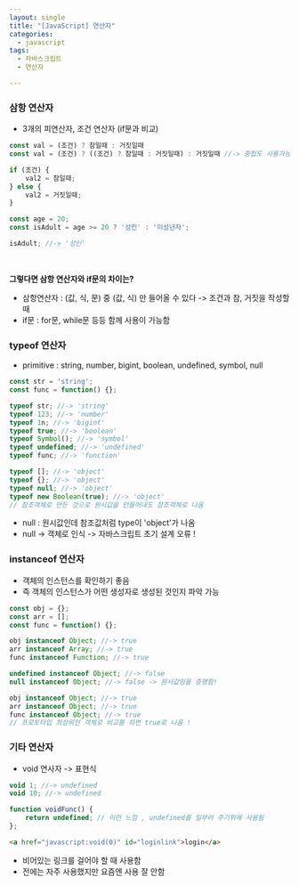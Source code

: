 ```yaml
---
layout: single
title: "[JavaScript] 연산자"
categories:
  - javascript
tags:
  - 자바스크립트  
  - 연산자

---
```




### 삼항 연산자 

* 3개의 피연산자, 조건 연산자 (if문과 비교)

```js
const val = (조건) ? 참일때 : 거짓일때 
const val = (조건) ? ((조건) ? 참일때 : 거짓일때) : 거짓일때 //-> 중첩도 사용가능 

if (조건) {
    val2 = 참일때;
} else {
    val2 = 거짓일때;
}
```

```js 
const age = 20;
const isAdult = age >= 20 ? '성인' : '미성년자';

isAdult; //-> '성인' 
```

<br/>

**그렇다면 삼항 연산자와 if문의 차이는?**

* 삼항연산자 : (값, 식, 문) 중 (값, 식) 만 들어올 수 있다 -> 조건과 참, 거짓을 작성할 때 
* if문 : for문, while문 등등 함께 사용이 가능함 



### typeof 연산자 

* primitive : string, number, bigint, boolean, undefined, symbol, null

```js
const str = 'string';
const func = function() {};

typeof str; //-> 'string'
typeof 123; //-> 'number'
typeof 1n; //-> 'bigint'
typeof true; //-> 'boolean'
typeof Symbol(); //-> 'symbol'
typeof undefined; //-> 'undefined'
typeof func; //-> 'function'
```

```js
typeof []; //-> 'object'
typeof {}; //-> 'object'
typeof null; //-> 'object'
typeof new Boolean(true); //-> 'object'
// 참조객체로 만든 것으로 원시값을 만들어내도 참조객체로 나옴 
```

* null : 원시값인데 참조값처럼 type이 'object'가 나옴 
* null -> 객체로 인식 -> 자바스크립트 초기 설계 오류 !



### instanceof 연산자 

* 객체의 인스턴스를 확인하기 좋음 
* 즉 객체의 인스턴스가 어떤 생성자로 생성된 것인지 파악 가능 

```js
const obj = {};
const arr = [];
const func = function() {};

obj instanceof Object; //-> true
arr instanceof Array; //-> true
func instanceof Function; //-> true

undefined instanceof Object; //-> false
null instanceof Object; //-> false -> 원시값임을 증명함!
```

```js
obj instanceof Object; //-> true
arr instanceof Object; //-> true
func instanceof Object; //-> true
// 프로토타입 최상위인 객체로 비교를 하면 true로 나옴 !
```



### 기타 연산자 

* void 연사자 -> 표현식 

```js
void 1; //-> undefined
void 10; //-> undefined

function voidFunc() {
    return undefined; // 이런 느낌 , undefined를 일부러 주기위해 사용됨 
};
```

```html
<a href="javascript:void(0)" id="loginlink">login</a>
```

* 비어있는 링크를 걸어야 할 때 사용함 
* 전에는 자주 사용했지만 요즘엔 사용 잘 안함 

<br/>

<br/>


























